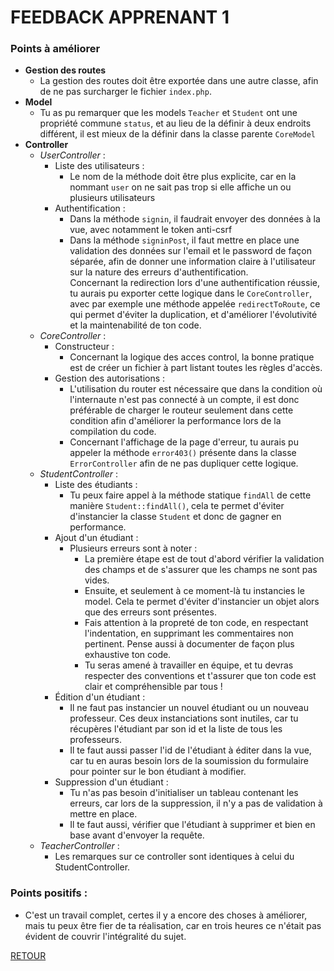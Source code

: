# FEEDBACK APPRENANT 1

### Points à améliorer

- **Gestion des routes**
  - La gestion des routes doit être exportée dans une autre classe, afin de ne pas surcharger le fichier `index.php`.
- **Model**
  - Tu as pu remarquer que les models `Teacher` et `Student` ont une propriété commune `status`, et au lieu de la définir à deux endroits différent, il est mieux de la définir dans la classe parente `CoreModel`
- **Controller**
  - _UserController_ :
    - Liste des utilisateurs :
      - Le nom de la méthode doit être plus explicite, car en la nommant `user` on ne sait pas trop si elle affiche un ou plusieurs utilisateurs
    - Authentification :
      - Dans la méthode `signin`, il faudrait envoyer des données à la vue, avec notamment le token anti-csrf
      - Dans la méthode `signinPost`, il faut mettre en place une validation des données sur l'email et le password de façon séparée, afin de donner une information claire à l'utilisateur sur la nature des erreurs d'authentification. <br/>
        Concernant la redirection lors d'une authentification réussie, tu aurais pu exporter cette logique dans le `CoreController`, avec par exemple une méthode appelée `redirectToRoute`, ce qui permet d'éviter la duplication, et d'améliorer l'évolutivité et la maintenabilité de ton code. 
  - _CoreController_ :
    - Constructeur :
      - Concernant la logique des acces control, la bonne pratique est de créer un fichier à part listant toutes les règles d'accès.
    - Gestion des autorisations :
      - L'utilisation du router est nécessaire que dans la condition où l'internaute n'est pas connecté à un compte, il est donc préférable de charger le routeur seulement dans cette condition afin d'améliorer la performance lors de la compilation du code.
      - Concernant l'affichage de la page d'erreur, tu aurais pu appeler la méthode `error403()` présente dans la classe `ErrorController` afin de ne pas dupliquer cette logique.
  - _StudentController_ :
    - Liste des étudiants :
      - Tu peux faire appel à la méthode statique `findAll` de cette manière `Student::findAll()`, cela te permet d'éviter d'instancier la classe `Student` et donc de gagner en performance.
    - Ajout d'un étudiant :
      - Plusieurs erreurs sont à noter :
        - La première étape est de tout d'abord vérifier la validation des champs et de s'assurer que les champs ne sont pas vides.
        - Ensuite, et seulement à ce moment-là tu instancies le model. Cela te permet d'éviter d'instancier un objet alors que des erreurs sont présentes.
        - Fais attention à la propreté de ton code, en respectant l'indentation, en supprimant les commentaires non pertinent. Pense aussi à documenter de façon plus exhaustive ton code.
        - Tu seras amené à travailler en équipe, et tu devras respecter des conventions et t'assurer que ton code est clair et compréhensible par tous !
    - Édition d'un étudiant :
      - Il ne faut pas instancier un nouvel étudiant ou un nouveau professeur. Ces deux instanciations sont inutiles, car tu récupères l'étudiant par son id et la liste de tous les professeurs.
      - Il te faut aussi passer l'id de l'étudiant à éditer dans la vue, car tu en auras besoin lors de la soumission du formulaire pour pointer sur le bon étudiant à modifier.
    - Suppression d'un étudiant :
      - Tu n'as pas besoin d'initialiser un tableau contenant les erreurs, car lors de la suppression, il n'y a pas de validation à mettre en place.
      - Il te faut aussi, vérifier que l'étudiant à supprimer et bien en base avant d'envoyer la requête.
  - _TeacherController_ :
    - Les remarques sur ce controller sont identiques à celui du StudentController.

### Points positifs :
  - C'est un travail complet, certes il y a encore des choses à améliorer, mais tu peux être fier de ta réalisation, car en trois heures ce n'était pas évident de couvrir l'intégralité du sujet.

[RETOUR](/README.md)